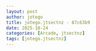 ```yaml
---
layout: post
author: jotego
title: jotego.jtsectnz - 87c63b9
date: 2025-10-24
categories: [Arcade, jtsectnz]
tags: [jotego.jtsectnz]
---
```


